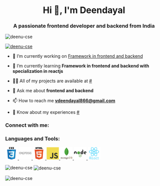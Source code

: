 <h1 align="center">Hi 👋, I'm Deendayal</h1>
<h3 align="center">A passionate frontend developer and backend from India</h3>

<p align="left"> <img src="https://komarev.com/ghpvc/?username=deenu-cse&label=Profile%20views&color=0e75b6&style=flat" alt="deenu-cse" /> </p>

<p align="left"> <a href="https://github.com/ryo-ma/github-profile-trophy"><img src="https://github-profile-trophy.vercel.app/?username=deenu-cse" alt="deenu-cse" /></a> </p>

- 🔭 I’m currently working on [Framework in frontend and backend](https://mcubydeenu.vercel.app/)

- 🌱 I’m currently learning **Framework in frontend and backend with specialization in reactjs**

- 👨‍💻 All of my projects are available at [#](#)

- 💬 Ask me about **frontend and backend**

- 📫 How to reach me **vdeendayal866@gmail.com**

- 📄 Know about my experiences [#](#)

<h3 align="left">Connect with me:</h3>
<p align="left">
</p>

<h3 align="left">Languages and Tools:</h3>
<p align="left"> <a href="https://www.w3schools.com/css/" target="_blank" rel="noreferrer"> <img src="https://raw.githubusercontent.com/devicons/devicon/master/icons/css3/css3-original-wordmark.svg" alt="css3" width="40" height="40"/> </a> <a href="https://expressjs.com" target="_blank" rel="noreferrer"> <img src="https://raw.githubusercontent.com/devicons/devicon/master/icons/express/express-original-wordmark.svg" alt="express" width="40" height="40"/> </a> <a href="https://www.w3.org/html/" target="_blank" rel="noreferrer"> <img src="https://raw.githubusercontent.com/devicons/devicon/master/icons/html5/html5-original-wordmark.svg" alt="html5" width="40" height="40"/> </a> <a href="https://developer.mozilla.org/en-US/docs/Web/JavaScript" target="_blank" rel="noreferrer"> <img src="https://raw.githubusercontent.com/devicons/devicon/master/icons/javascript/javascript-original.svg" alt="javascript" width="40" height="40"/> </a> <a href="https://www.mongodb.com/" target="_blank" rel="noreferrer"> <img src="https://raw.githubusercontent.com/devicons/devicon/master/icons/mongodb/mongodb-original-wordmark.svg" alt="mongodb" width="40" height="40"/> </a> <a href="https://nodejs.org" target="_blank" rel="noreferrer"> <img src="https://raw.githubusercontent.com/devicons/devicon/master/icons/nodejs/nodejs-original-wordmark.svg" alt="nodejs" width="40" height="40"/> </a> <a href="https://reactjs.org/" target="_blank" rel="noreferrer"> <img src="https://raw.githubusercontent.com/devicons/devicon/master/icons/react/react-original-wordmark.svg" alt="react" width="40" height="40"/> </a> </p>

<p><img align="left" src="https://github-readme-stats.vercel.app/api/top-langs?username=deenu-cse&show_icons=true&locale=en&layout=compact" alt="deenu-cse" /></p>

<p>&nbsp;<img align="center" src="https://github-readme-stats.vercel.app/api?username=deenu-cse&show_icons=true&locale=en" alt="deenu-cse" /></p>

<p><img align="center" src="https://github-readme-streak-stats.herokuapp.com/?user=deenu-cse&" alt="deenu-cse" /></p>
